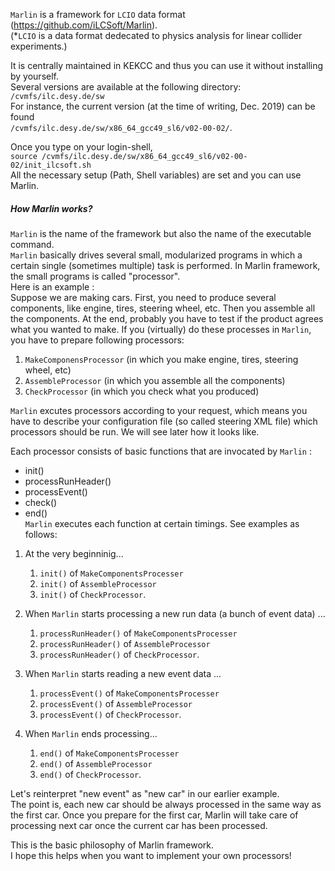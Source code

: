 `Marlin` is a framework for `LCIO` data format (https://github.com/iLCSoft/Marlin).  
(*`LCIO` is a data format dedecated to physics analysis for linear collider experiments.)  

It is centrally maintained in KEKCC and thus you can use it without installing by yourself.  
Several versions are available at the following directory:  
```/cvmfs/ilc.desy.de/sw```  
For instance, the current version (at the time of writing, Dec. 2019) can be found  
```/cvmfs/ilc.desy.de/sw/x86_64_gcc49_sl6/v02-00-02/```.  

Once you type on your login-shell,  
```source /cvmfs/ilc.desy.de/sw/x86_64_gcc49_sl6/v02-00-02/init_ilcsoft.sh```  
All the necessary setup (Path, Shell variables) are set and you can use Marlin.  


##### How Marlin works?
`Marlin` is the name of the framework but also the name of the executable command.  
`Marlin` basically drives several small, modularized programs in which a certain single (sometimes multiple) task is performed.
In Marlin framework, the small programs is called "processor".  
Here is an example :  
Suppose we are making cars. First, you need to produce several components, like engine, tires, steering wheel, etc.
Then you assemble all the components. At the end, probably you have to test if the product agrees what you wanted to make.
If you (virtually) do these processes in `Marlin`, you have to prepare following processors:  
1) `MakeComponensProcessor` (in which you make engine, tires, steering wheel, etc)  
2) `AssembleProcessor` (in which you assemble all the components)  
3) `CheckProcessor` (in which you check what you produced)  

`Marlin` excutes processors according to your request, which means
you have to describe your configuration file (so called steering XML file) which processors should be run.
We will see later how it looks like.

Each processor consists of basic functions that are invocated by `Marlin` :  
- init()  
- processRunHeader()  
- processEvent()  
- check()  
- end()  
`Marlin` executes each function at certain timings. See examples as follows:  
1) At the very beginninig...  
	1) `init()` of `MakeComponentsProcesser` 
	2) `init()` of `AssembleProcessor`
	3) `init()` of `CheckProcessor`.  

2) When `Marlin` starts processing a new run data (a bunch of event data) ...        
	1) `processRunHeader()` of `MakeComponentsProcesser` 
	2) `processRunHeader()` of `AssembleProcessor`
	3) `processRunHeader()` of `CheckProcessor`.  

3) When `Marlin` starts reading a new event data ...        
	1) `processEvent()` of `MakeComponentsProcesser` 
	2) `processEvent()` of `AssembleProcessor`
	3) `processEvent()` of `CheckProcessor`.
4) When `Marlin` ends processing...  
	1) `end()` of `MakeComponentsProcesser` 
	2) `end()` of `AssembleProcessor`
	3) `end()` of `CheckProcessor`.

Let's reinterpret "new event" as "new car" in our earlier example.  
The point is, each new car should be always processed in the same way as the first car.
Once you prepare for the first car, Marlin will take care of processing next car once the current car has been processed.

This is the basic philosophy of Marlin framework.  
I hope this helps when you want to implement your own processors!

